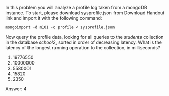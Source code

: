 In this problem you will analyze a profile log taken from a mongoDB instance. To start, please download sysprofile.json from Download Handout link and import it with the following command:

```
mongoimport -d m101 -c profile < sysprofile.json
```

Now query the profile data, looking for all queries to the *students* collection in the database *school2*, sorted in order of decreasing latency. What is the latency of the longest running operation to the collection, in milliseconds?

1. 19776550
2. 10000000
3. 5580001
4. 15820
5. 2350

Answer: 4